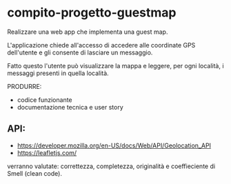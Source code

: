 # compito-progetto-guestmap

Realizzare una web app che implementa una guest map.

L'applicazione chiede all'accesso di accedere alle coordinate GPS dell'utente e gli consente di lasciare un messaggio.

Fatto questo l'utente può visualizzare la mappa e leggere, per ogni località, i messaggi presenti in quella località.

PRODURRE:

- codice funzionante
- documentazione tecnica e user story

## API:

- https://developer.mozilla.org/en-US/docs/Web/API/Geolocation_API
- https://leafletjs.com/

verranno valutate: correttezza, completezza, originalità e coeffieciente di Smell (clean code).
